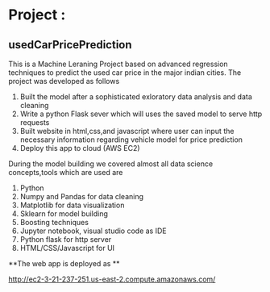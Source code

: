 # Project :
## usedCarPricePrediction

This is a Machine Leraning Project based on advanced regression techniques to predict the used car price in the major indian cities.
The project was developed as follows

1. Built the model after a sophisticated exloratory data analysis and data cleaning 
2. Write a python Flask sever which will uses the saved model to serve http requests 
3. Built website in html,css,and javascript where user can input the necessary information regarding vehicle model for price prediction
4. Deploy this app to cloud (AWS EC2)

During the model building we covered almost all data science concepts,tools which are used are
   1. Python
   2. Numpy and Pandas for data cleaning
   3. Matplotlib for data visualization
   4. Sklearn for model building
   5. Boosting techniques
   6. Jupyter notebook, visual studio code as IDE
   7. Python flask for http server
   8. HTML/CSS/Javascript for UI

**The web app is deployed as **

http://ec2-3-21-237-251.us-east-2.compute.amazonaws.com/




